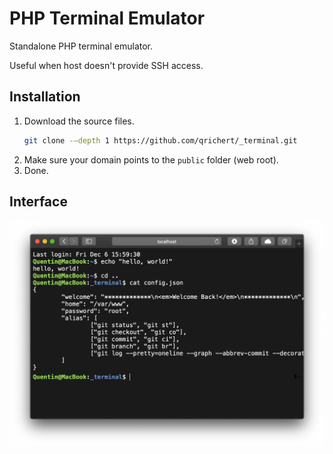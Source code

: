 PHP Terminal Emulator
=====================

Standalone PHP terminal emulator.

Useful when host doesn't provide SSH access.

Installation
------------

1. Download the source files.
   ```sh
   git clone -–depth 1 https://github.com/qrichert/_terminal.git
   ```
2. Make sure your domain points to the `public` folder (web root).
3. Done.

Interface
---------

<p align="center">
	<a href="#" target="_blank">
		<img src="terminal.png" alt="Terminal Window" style="width: 700px;">
	</a>
</p>
